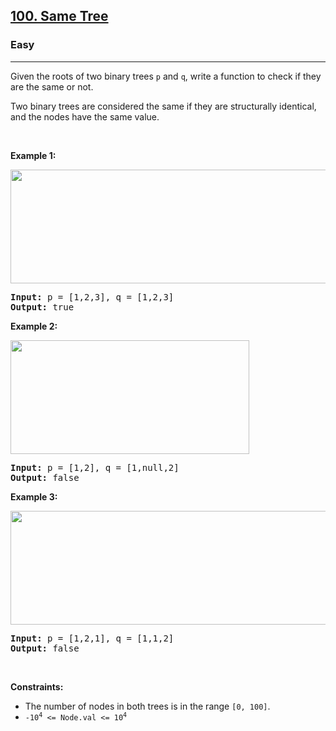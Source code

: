 <h2><a href="https://leetcode.com/problems/same-tree/">100. Same Tree</a></h2><h3>Easy</h3><hr><div style="user-select: auto;" data-read-aloud-multi-block="true"><p style="user-select: auto;">Given the roots of two binary trees <code style="user-select: auto;">p</code> and <code style="user-select: auto;">q</code>, write a function to check if they are the same or not.</p>

<p style="user-select: auto;">Two binary trees are considered the same if they are structurally identical, and the nodes have the same value.</p>

<p style="user-select: auto;">&nbsp;</p>
<p style="user-select: auto;"><strong style="user-select: auto;">Example 1:</strong></p>
<img alt="" src="https://assets.leetcode.com/uploads/2020/12/20/ex1.jpg" style="width: 622px; height: 182px; user-select: auto;">
<pre style="user-select: auto;"><strong style="user-select: auto;">Input:</strong> p = [1,2,3], q = [1,2,3]
<strong style="user-select: auto;">Output:</strong> true
</pre>

<p style="user-select: auto;"><strong style="user-select: auto;">Example 2:</strong></p>
<img alt="" src="https://assets.leetcode.com/uploads/2020/12/20/ex2.jpg" style="width: 382px; height: 182px; user-select: auto;">
<pre style="user-select: auto;"><strong style="user-select: auto;">Input:</strong> p = [1,2], q = [1,null,2]
<strong style="user-select: auto;">Output:</strong> false
</pre>

<p style="user-select: auto;"><strong style="user-select: auto;">Example 3:</strong></p>
<img alt="" src="https://assets.leetcode.com/uploads/2020/12/20/ex3.jpg" style="width: 622px; height: 182px; user-select: auto;">
<pre style="user-select: auto;"><strong style="user-select: auto;">Input:</strong> p = [1,2,1], q = [1,1,2]
<strong style="user-select: auto;">Output:</strong> false
</pre>

<p style="user-select: auto;">&nbsp;</p>
<p style="user-select: auto;"><strong style="user-select: auto;">Constraints:</strong></p>

<ul style="user-select: auto;">
	<li style="user-select: auto;">The number of nodes in both trees is in the range <code style="user-select: auto;">[0, 100]</code>.</li>
	<li style="user-select: auto;"><code style="user-select: auto;">-10<sup style="user-select: auto;">4</sup> &lt;= Node.val &lt;= 10<sup style="user-select: auto;">4</sup></code></li>
</ul>
</div>